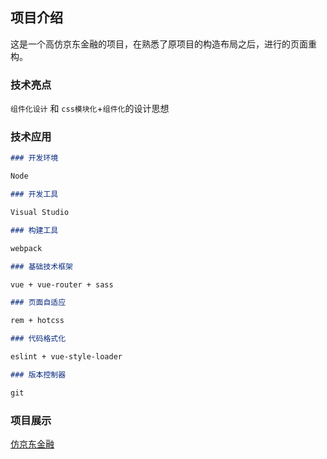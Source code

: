 ## 项目介绍

这是一个高仿京东金融的项目，在熟悉了原项目的构造布局之后，进行的页面重构。

### 技术亮点
`组件化设计` 和 `css模块化`+`组件化`的设计思想

### 技术应用

```markdown
### 开发环境

Node

### 开发工具

Visual Studio

### 构建工具

webpack

### 基础技术框架

vue + vue-router + sass

### 页面自适应

rem + hotcss

### 代码格式化

eslint + vue-style-loader

### 版本控制器

git
```

### 项目展示

[仿京东金融](https://geek-jcy.github.io/JDFinancePage/dist/index.html#/?_blank) 


